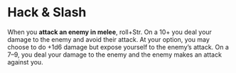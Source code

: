 # Hack & Slash 
When you **attack an enemy in melee**, roll+Str. On a 10+ you deal your damage to the enemy and avoid their attack. At your option, you may choose to do +1d6 damage but expose yourself to the enemy’s attack. On a 7–9, you deal your damage to the enemy and the enemy makes an attack against you.